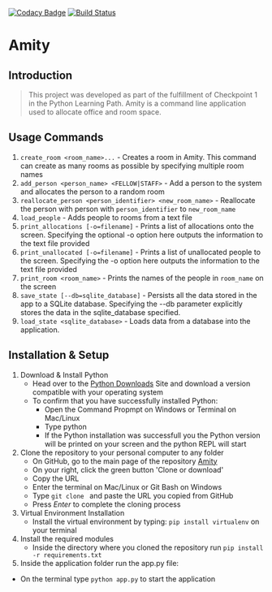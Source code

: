 [![Codacy Badge](https://api.codacy.com/project/badge/Grade/8ca3785390d44b64a68e2a866ae9c9ad)](https://www.codacy.com/app/arnold-okoth/cp1_amity?utm_source=github.com&amp;utm_medium=referral&amp;utm_content=andela-aokoth/cp1_amity&amp;utm_campaign=Badge_Grade) [![Build Status](https://travis-ci.org/andela-aokoth/cp1_amity.svg?branch=master)](https://travis-ci.org/andela-aokoth/cp1_amity)
# Amity

## Introduction
> This project was developed as part of the fulfillment of Checkpoint 1 in the Python Learning Path. Amity is a command line application used to allocate office and room space.

## Usage Commands
1. `create_room <room_name>...` - Creates a room in Amity. This command can create as many rooms as possible by specifying multiple room names
2. `add_person <person_name> <FELLOW|STAFF>` - Add a person to the system and allocates the person to a random room
3. `reallocate_person <person_identifier> <new_room_name>` - Reallocate the person with person with `person_identifier` to `new_room_name`
4. `load_people` - Adds people to rooms from a text file
5. `print_allocations [-o=filename]` - Prints a list of allocations  onto the screen. Specifying the optional -o option here outputs the information to the text file provided
6. `print_unallocated [-o=filename]` - Prints a list of unallocated people to the screen. Specifying the -o option here outputs the information to the text file provided
7. `print_room <room_name>` - Prints the names of the people in `room_name` on the screen
8. `save_state [--db=sqlite_database]` - Persists all the data stored in the app to a SQLite database. Specifying the --db parameter explicitly stores the data in the sqlite_database specified.
9. `load_state <sqlite_database>` - Loads data from a database into the application.

## Installation & Setup
1. Download & Install Python
 	* Head over to the [Python Downloads](https://www.python.org/downloads/) Site and download a version compatible with your operating system
 	* To confirm that you have successfully installed Python:
		* Open the Command Propmpt on Windows or Terminal on Mac/Linux
		* Type python
		* If the Python installation was successfull you the Python version will be printed on your screen and the python REPL will start
2. Clone the repository to your personal computer to any folder
 	* On GitHub, go to the main page of the repository [Amity](https://github.com/andela-aokoth/cp1_amity)
 	* On your right, click the green button 'Clone or download'
 	* Copy the URL
 	* Enter the terminal on Mac/Linux or Git Bash on Windows
 	* Type `git clone ` and paste the URL you copied from GitHub
 	* Press *Enter* to complete the cloning process
3. Virtual Environment Installation
 	* Install the virtual environment by typing: `pip install virtualenv` on your terminal
4. Install the required modules
 	* Inside the directory where you cloned the repository run `pip install -r requirements.txt`
5. Inside the application folder run the app.py file:
 * On the terminal type `python app.py` to start the application
